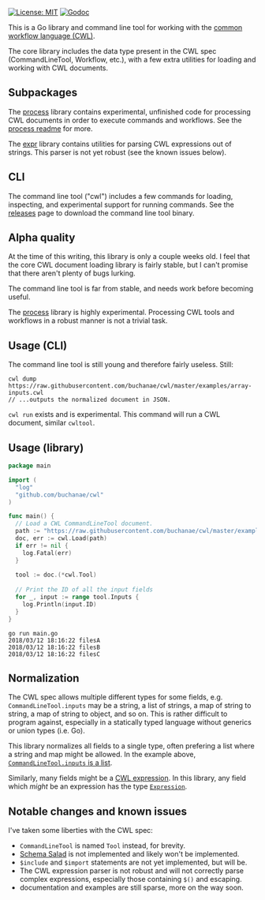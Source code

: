 [![License: MIT](https://img.shields.io/badge/License-MIT-yellow.svg)](https://opensource.org/licenses/MIT)
[![Godoc](https://img.shields.io/badge/godoc-ref-blue.svg)](http://godoc.org/github.com/ohsu-comp-bio/funnel)

This is a Go library and command line tool for working with the [common workflow language (CWL)](http://commonwl.org). 

The core library includes the data type
present in the CWL spec (CommandLineTool, Workflow, etc.), with a few extra utilities for loading and working with CWL documents. 

## Subpackages

The [process](./process) library contains experimental, unfinished code for processing CWL documents in order to execute commands and workflows. See the [process readme](./process/readme.md) for more.

The [expr](./expr) library contains utilities for parsing CWL expressions out of strings. This parser is not yet robust (see the known issues below).

## CLI

The command line tool ("cwl") includes a few commands for loading, inspecting, and experimental support for running commands. See the [releases](https://github.com/buchanae/cwl/releases) page to download the command line tool binary.

## Alpha quality

At the time of this writing, this library is only a couple weeks old. I feel that the core CWL document loading library is fairly stable, but I can't promise that there aren't plenty of bugs lurking. 

The command line tool is far from stable, and needs work before becoming useful.

The [process](./process) library is highly experimental. Processing CWL tools and workflows in a robust manner is not a trivial task.

## Usage (CLI)

The command line tool is still young and therefore fairly useless. Still:
```
cwl dump https://raw.githubusercontent.com/buchanae/cwl/master/examples/array-inputs.cwl
// ...outputs the normalized document in JSON.
```

`cwl run` exists and is experimental. This command will run a CWL document, similar `cwltool`.

## Usage (library)

```go
package main

import (
  "log"
  "github.com/buchanae/cwl"
)

func main() {
  // Load a CWL CommandLineTool document.
  path := "https://raw.githubusercontent.com/buchanae/cwl/master/examples/array-inputs.cwl"
  doc, err := cwl.Load(path)
  if err != nil {
    log.Fatal(err)
  }
  
  tool := doc.(*cwl.Tool)
  
  // Print the ID of all the input fields
  for _, input := range tool.Inputs {
    log.Println(input.ID)
  }
}
```

```
go run main.go
2018/03/12 18:16:22 filesA
2018/03/12 18:16:22 filesB
2018/03/12 18:16:22 filesC
```

## Normalization

The CWL spec allows multiple different types for some fields, e.g. `CommandLineTool.inputs` may be a string, a list of strings, a map of string to string, a map of string to object, and so on. This is rather difficult to program against, especially in a statically typed language without generics or union types (i.e. Go).

This library normalizes all fields to a single type, often prefering a list where a string and map might be allowed. In the example above, [`CommandLineTool.inputs` is a list](https://godoc.org/github.com/buchanae/cwl#Tool).

Similarly, many fields might be a [CWL expression](http://www.commonwl.org/v1.0/CommandLineTool.html#Expressions). In this library, any field which *might* be an expression has the type [`Expression`](https://godoc.org/github.com/buchanae/cwl#Expression).

## Notable changes and known issues

I've taken some liberties with the CWL spec:

- `CommandLineTool` is named `Tool` instead, for brevity.
- [Schema Salad](http://www.commonwl.org/v1.0/SchemaSalad.html) is not implemented and likely won't be implemented.
- `$include` and `$import` statements are not yet implemented, but will be.
- The CWL expression parser is not robust and will not correctly parse complex expressions, especially those containing `$()` and escaping.
- documentation and examples are still sparse, more on the way soon.
